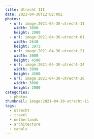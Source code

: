 ```yaml
---
title: Utrecht III
date: 2021-04-30T12:02:00Z
photos:
  - url: image:2021-04-30-utrecht-11
    width: 3000
    height: 2000
  - url: image:2021-04-30-utrecht-01
    width: 2648
    height: 3973
  - url: image:2021-04-30-utrecht-21
    width: 3000
    height: 4500
  - url: image:2021-04-30-utrecht-24
    width: 3000
    height: 4500
  - url: image:2021-04-30-utrecht-26
    width: 3000
    height: 2000
categories:
  - photos
thumbnail: image:2021-04-30-utrecht-11
tags:
  - utrecht
  - travel
  - netherlands
  - architecture
  - canals
---
```


<style>
.fg-2021-04-30-utrecht-iii {
  grid-template-columns: repeat(3, 1fr);
  grid-template-areas:
    "a a a"
    "b c d"
    "e e e";
}

.fg-2021-04-30-utrecht-iii > *:nth-child(1) { grid-area: a; }
.fg-2021-04-30-utrecht-iii > *:nth-child(2) { grid-area: b; }
.fg-2021-04-30-utrecht-iii > *:nth-child(3) { grid-area: c; }
.fg-2021-04-30-utrecht-iii > *:nth-child(4) { grid-area: d; }
.fg-2021-04-30-utrecht-iii > *:nth-child(5) { grid-area: e; }
</style>
